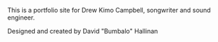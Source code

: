 This is a portfolio site for Drew Kimo Campbell, songwriter and sound engineer.

Designed and created by David "Bumbalo" Hallinan
